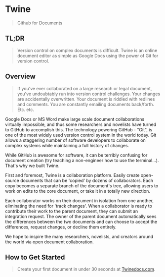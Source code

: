 # Twine #
  > Github for Documents

## TL;DR ##
  > Version control on complex documents is difficult. Twine is an online document editor as simple as Google Docs using the power of Git for version control.

## Overview ##

  > If you've ever collaborated on a large research or legal document, you've undoubtably run into version control challenges. Your changes are accidentally overwritten. Your document is riddled with redlines and comments. You are constantly emailing documents back/forth. Etc. etc. 

  Google Docs or MS Word make large scale document collaborations virtually impossible, and thus some researchers and novelists have turned to GitHub to accomplish this. The technology powering GitHub - "Git", is one of the most widely used version control system in the world today. Git allows a staggering number of software developers to collaborate on complex systems while maintaining a full history of changes.

  While GitHub is awesome for software, it can be terribly confusing for document creation (try teaching a non-engineer how to use the terminal...). That's why we built Twine.

  First and foremost, Twine is a collaboration platform. Easily create open-source documents that can be 'copied' by dozens of collaborators. Each copy becomes a separate branch of the document's tree, allowing users to work on edits to the core document, or take it in a totally new direction. 

  Each collaborator works on their document in isolation from one another, eliminating the need for 'track changes'. When a collaborator is ready to contribute their work to the parent document, they can submit an integration request. The owner of the parent document automatically sees the differences between the two documents and can choose to accept the differences, request changes, or decline them entirely.

  We hope to inspire the many researchers, novelists, and creators around the world via open document collaboration.

## How to Get Started ##
  > Create your first document in under 30 seconds at <a href="https://www.twinedocs.com">Twinedocs.com</a>.
